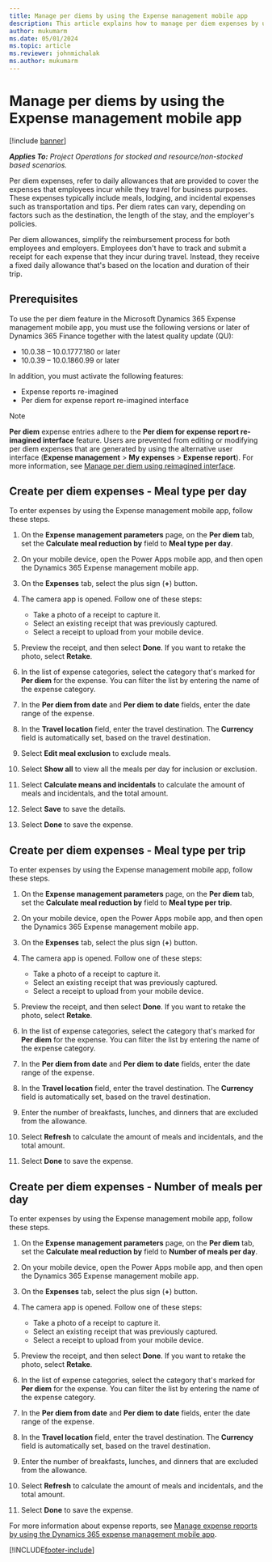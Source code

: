 ```yaml
---
title: Manage per diems by using the Expense management mobile app
description: This article explains how to manage per diem expenses by using the Microsoft Dynamics 365 Expense management mobile app.
author: mukumarm
ms.date: 05/01/2024
ms.topic: article
ms.reviewer: johnmichalak
ms.author: mukumarm
---
```


# Manage per diems by using the Expense management mobile app

[!include [banner](../includes/banner.md)]

_**Applies To:** Project Operations for stocked and resource/non-stocked based scenarios._

Per diem expenses, refer to daily allowances that are provided to cover the expenses that employees incur while they travel for business purposes. These expenses typically include meals, lodging, and incidental expenses such as transportation and tips. Per diem rates can vary, depending on factors such as the destination, the length of the stay, and the employer's policies.

Per diem allowances, simplify the reimbursement process for both employees and employers. Employees don't have to track and submit a receipt for each expense that they incur during travel. Instead, they receive a fixed daily allowance that's based on the location and duration of their trip.

## Prerequisites

To use the per diem feature in the Microsoft Dynamics 365 Expense management mobile app, you must use the following versions or later of Dynamics 365 Finance together with the latest quality update (QU):

- 10.0.38 – 10.0.1777.180 or later
- 10.0.39 – 10.0.1860.99 or later

In addition, you must activate the following features:

- Expense reports re-imagined
- Per diem for expense report re-imagined interface

> [!NOTE]
> **Per diem** expense entries adhere to the **Per diem for expense report re-imagined interface** feature. Users are prevented from editing or modifying per diem expenses that are generated by using the alternative user interface (**Expense management** \> **My expenses** \> **Expense report**). For more information, see [Manage per diem using reimagined interface](per-diem-expenses.md).

## Create per diem expenses - Meal type per day

To enter expenses by using the Expense management mobile app, follow these steps.

1. On the **Expense management parameters** page, on the **Per diem** tab, set the **Calculate meal reduction by** field to **Meal type per day**.
1. On your mobile device, open the Power Apps mobile app, and then open the Dynamics 365 Expense management mobile app.
1. On the **Expenses** tab, select the plus sign (**+**) button.
1. The camera app is opened. Follow one of these steps:

    - Take a photo of a receipt to capture it.
    - Select an existing receipt that was previously captured.
    - Select a receipt to upload from your mobile device.

1. Preview the receipt, and then select **Done**. If you want to retake the photo, select **Retake**.
1. In the list of expense categories, select the category that's marked for **Per diem** for the expense. You can filter the list by entering the name of the expense category.
1. In the **Per diem from date** and **Per diem to date** fields, enter the date range of the expense.
1. In the **Travel location** field, enter the travel destination. The **Currency** field is automatically set, based on the travel destination.
1. Select **Edit meal exclusion** to exclude meals. 
1. Select **Show all** to view all the meals per day for inclusion or exclusion.
1. Select **Calculate means and incidentals** to calculate the amount of meals and incidentals, and the total amount.
1. Select **Save** to save the details.
1. Select **Done** to save the expense.

## Create per diem expenses - Meal type per trip

To enter expenses by using the Expense management mobile app, follow these steps.

1. On the **Expense management parameters** page, on the **Per diem** tab, set the **Calculate meal reduction by** field to **Meal type per trip**.
1. On your mobile device, open the Power Apps mobile app, and then open the Dynamics 365 Expense management mobile app.
1. On the **Expenses** tab, select the plus sign (**+**) button.
1. The camera app is opened. Follow one of these steps:

    - Take a photo of a receipt to capture it.
    - Select an existing receipt that was previously captured.
    - Select a receipt to upload from your mobile device.

1. Preview the receipt, and then select **Done**. If you want to retake the photo, select **Retake**.
1. In the list of expense categories, select the category that's marked for **Per diem** for the expense. You can filter the list by entering the name of the expense category.
1. In the **Per diem from date** and **Per diem to date** fields, enter the date range of the expense.
1. In the **Travel location** field, enter the travel destination. The **Currency** field is automatically set, based on the travel destination.
1. Enter the number of breakfasts, lunches, and dinners that are excluded from the allowance.
1. Select **Refresh** to calculate the amount of meals and incidentals, and the total amount.
1. Select **Done** to save the expense.

## Create per diem expenses - Number of meals per day

To enter expenses by using the Expense management mobile app, follow these steps.

1. On the **Expense management parameters** page, on the **Per diem** tab, set the **Calculate meal reduction by** field to **Number of meals per day**.
1. On your mobile device, open the Power Apps mobile app, and then open the Dynamics 365 Expense management mobile app.
1. On the **Expenses** tab, select the plus sign (**+**) button.
1. The camera app is opened. Follow one of these steps:

    - Take a photo of a receipt to capture it.
    - Select an existing receipt that was previously captured.
    - Select a receipt to upload from your mobile device.

1. Preview the receipt, and then select **Done**. If you want to retake the photo, select **Retake**.
1. In the list of expense categories, select the category that's marked for **Per diem** for the expense. You can filter the list by entering the name of the expense category.
1. In the **Per diem from date** and **Per diem to date** fields, enter the date range of the expense.
1. In the **Travel location** field, enter the travel destination. The **Currency** field is automatically set, based on the travel destination.
1. Enter the number of breakfasts, lunches, and dinners that are excluded from the allowance.
1. Select **Refresh** to calculate the amount of meals and incidentals, and the total amount.
1. Select **Done** to save the expense.

For more information about expense reports, see [Manage expense reports by using the Dynamics 365 expense management mobile app](mobile-app-manage-expense-reports.md).

[!INCLUDE[footer-include](../includes/footer-banner.md)]
